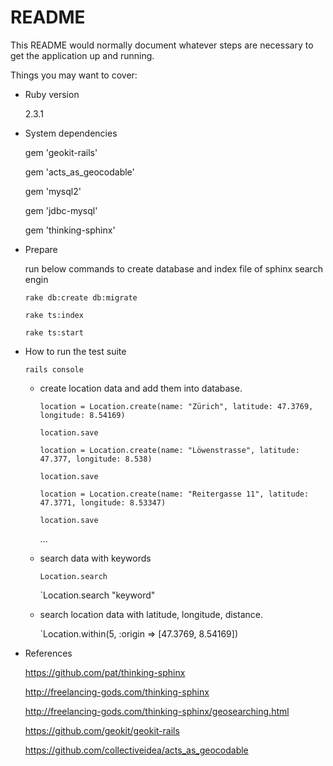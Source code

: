 # README

This README would normally document whatever steps are necessary to get the
application up and running.

Things you may want to cover:

* Ruby version
	
	2.3.1

* System dependencies
	
	gem 'geokit-rails'
	
	gem 'acts_as_geocodable'
	
	gem 'mysql2'
	
	gem 'jdbc-mysql'

	gem 'thinking-sphinx'

* Prepare
	
	run below commands to create database and index file of sphinx search engin 

	`rake db:create db:migrate`
	
	`rake ts:index`
	
	`rake ts:start`

* How to run the test suite
	
	`rails console`
	
	- create location data and add them into database.

		`location = Location.create(name: "Zürich", latitude: 47.3769, longitude: 8.54169)`
		
		`location.save`


		`location = Location.create(name: "Löwenstrasse", latitude: 47.377, longitude: 8.538)`

		`location.save`


		`location = Location.create(name: "Reitergasse 11", latitude: 47.3771, longitude: 8.53347)`

		`location.save`

		...


	- search data with keywords

		`Location.search`

		`Location.search "keyword"


	- search location data with latitude, longitude, distance.

		`Location.within(5, :origin => [47.3769, 8.54169])


* References

	https://github.com/pat/thinking-sphinx

	http://freelancing-gods.com/thinking-sphinx

	http://freelancing-gods.com/thinking-sphinx/geosearching.html

	https://github.com/geokit/geokit-rails

	https://github.com/collectiveidea/acts_as_geocodable

